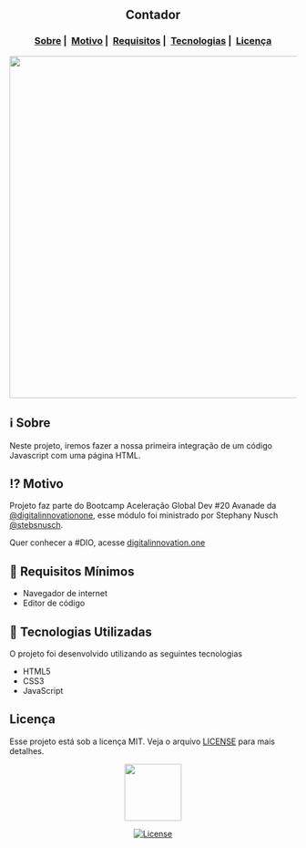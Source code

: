 <h2 align="center">Contador</h2>

<h3 align="center">
  <a href="#information_source-sobre">Sobre</a>&nbsp;|&nbsp;
  <a href="#interrobang-motivo">Motivo</a>&nbsp;|&nbsp;
  <a href="#seedling-requisitos-mínimos">Requisitos</a>&nbsp;|&nbsp;
  <a href="#rocket-tecnologias-utilizadas">Tecnologias</a>&nbsp;|&nbsp;
  <a href="#licença">Licença</a>
</h3>

<p align="center">
  <img src="./img/tela.jpg" width="600">
</p>

## :information_source: Sobre

Neste projeto, iremos fazer a nossa primeira integração de um código Javascript com uma página HTML.

## :interrobang: Motivo

Projeto faz parte do Bootcamp Aceleração Global Dev #20 Avanade da [@digitalinnovationone](https://github.com/digitalinnovationone), esse módulo foi ministrado por Stephany Nusch [@stebsnusch](https://github.com/stebsnusch).

Quer conhecer a #DIO, acesse [digitalinnovation.one](https://digitalinnovation.one/)

## :seedling: Requisitos Mínimos

- Navegador de internet
- Editor de código

## :rocket: Tecnologias Utilizadas 

O projeto foi desenvolvido utilizando as seguintes tecnologias

- HTML5
- CSS3
- JavaScript

## Licença 

Esse projeto está sob a licença MIT. Veja o arquivo [LICENSE](LICENSE) para mais detalhes.

<p align="center">
  <img src="https://user-images.githubusercontent.com/54115624/101105695-f706d800-35ac-11eb-9116-3c72f2a130c0.png" width="100" heigth="100">
</p>


<p align="center">
  <a href="LICENSE">
    <img alt="License" src="https://img.shields.io/badge/license-MIT-%23F8952D">
  </a>
</p>